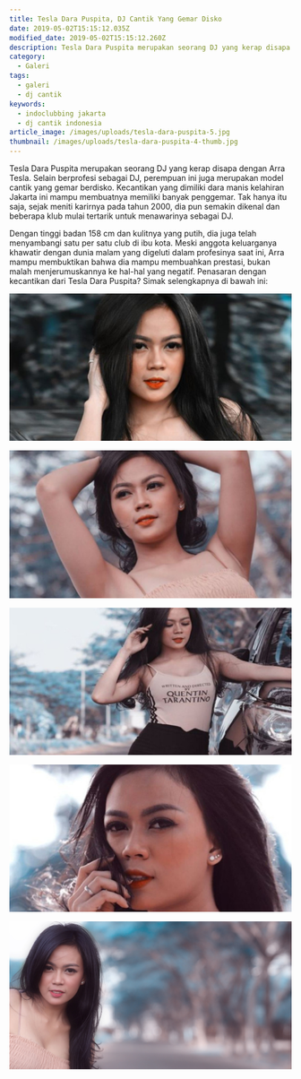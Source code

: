 ```yaml
---
title: Tesla Dara Puspita, DJ Cantik Yang Gemar Disko
date: 2019-05-02T15:15:12.035Z
modified_date: 2019-05-02T15:15:12.260Z
description: Tesla Dara Puspita merupakan seorang DJ yang kerap disapa dengan Arra Tesla. Selain berprofesi sebagai DJ, perempuan ini juga erupakan model cantik gemar berdisko. 
category:
  - Galeri
tags:
  - galeri
  - dj cantik
keywords:
  - indoclubbing jakarta
  - dj cantik indonesia
article_image: /images/uploads/tesla-dara-puspita-5.jpg
thumbnail: /images/uploads/tesla-dara-puspita-4-thumb.jpg
---
```

Tesla Dara Puspita merupakan seorang DJ yang kerap disapa dengan Arra Tesla. Selain berprofesi sebagai DJ, perempuan ini juga merupakan model cantik yang gemar berdisko. Kecantikan yang dimiliki dara manis kelahiran Jakarta ini mampu membuatnya memiliki banyak penggemar. Tak hanya itu saja, sejak meniti karirnya pada tahun 2000, dia pun semakin dikenal dan beberapa klub mulai tertarik untuk menawarinya sebagai DJ.

Dengan tinggi badan 158 cm dan kulitnya yang putih, dia juga telah menyambangi satu per satu club di ibu kota. Meski anggota keluarganya khawatir dengan dunia malam yang digeluti dalam profesinya saat ini, Arra mampu membuktikan bahwa dia mampu membuahkan prestasi, bukan malah menjerumuskannya ke hal-hal yang negatif. Penasaran dengan kecantikan dari Tesla Dara Puspita? Simak selengkapnya di bawah ini:

![Tesla Dara Puspita, DJ Cantik Yang Gemar Disko](/images/uploads/tesla-dara-puspita-3.jpg)

![Tesla Dara Puspita, DJ Cantik Yang Gemar Disko](/images/uploads/tesla-dara-puspita-4.jpg)

![Tesla Dara Puspita, DJ Cantik Yang Gemar Disko](/images/uploads/tesla-dara-puspita-5-real.jpg)

![Tesla Dara Puspita, DJ Cantik Yang Gemar Disko](/images/uploads/tesla-dara-puspita-2.jpg)

![Tesla Dara Puspita, DJ Cantik Yang Gemar Disko](/images/uploads/tesla-dara-puspita-1.jpg)
